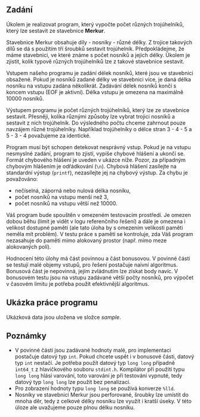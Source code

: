 ## Zadání
Úkolem je realizovat program, který vypočte počet různých trojúhelníků, který lze sestavit ze stavebnice **Merkur**.

Stavebnice Merkur obsahuje díly - nosníky - různé délky. Z trojice takových dílů se dá s použitím tří šroubků sestavit trojúhelník. Předpokládejme, že máme stavebnici, ve které známe s počet nosníků a jejich délky. Úkolem je zjistit, kolik typově různých trojúhelníků lze z takové stavebnice sestavit.

Vstupem našeho programu je zadání délek nosníků, které jsou ve stavebnici obsažené. Pokud je nosníků zadané délky ve stavebnici více, je daná délka nosníku na vstupu zadána několikrát. Zadávání délek nosníků končí s koncem vstupu (EOF je aktivní). Délka vstupu je omezena na maximálně 10000 nosníků.

Výstupem programu je počet různých trojúhelníků, který lze ze stavebnice sestavit. Přesněji, kolika různými způsoby lze vybrat trojici nosníků a sestavit z nich trojúhelník. Do výsledného počtu chceme zahrnout pouze navzájem různé trojúhelníky. Například trojúhelníky o délce stran 3 - 4 - 5 a 5 - 3 - 4 považujeme za identické.

Program musí být schopen detekovat nesprávný vstup. Pokud je na vstupu nesmyslné zadání, program to zjistí, vypíše chybové hlášení a ukončí se. Formát chybového hlášení je uveden v ukázce níže. Pozor, za případným chybovým hlášením je odřádkování (`\n`). Chybová hlášení zasílejte na standardní výstup (`printf`), nezasílejte jej na chybový výstup. Za chybu je považováno:

* nečíselná, záporná nebo nulová délka nosníku,
* počet nosníků na vstupu menší než 3,
* počet nosníků na vstupu větší než 10000.

Váš program bude spouštěn v omezeném testovacím prostředí. Je omezen dobou běhu (limit je vidět v logu referenčního řešení) a dále je omezena i velikost dostupné paměti (ale tato úloha by s omezením velikosti paměti neměla mít problém). V testu práce s pamětí se kontroluje, zda Váš program nezasahuje do paměti mimo alokovaný prostor (např. mimo meze alokovaných polí).

Hodnocení této úlohy má část povinnou a část bonusovou. V povinné části se testují malé objemy vstupů, pro řešení postačuje naivní algoritmus. Bonusová část je nepovinná, jejím zvládnutím lze získat body navíc. V bonusovém testu jsou na vstupu zadávané větší počty nosníků, pro výpočet v časovém limitu je potřeba použít efektivnější algoritmus.

## Ukázka práce programu
Ukázková data jsou uložena ve složce _sample_.

## Poznámky
* V povinné části jsou zadávané hodnoty malé, pro implementaci postačuje datový typ `int`. Pokud chcete uspět i v bonusové části, datový typ `int` nestačí. Je potřeba použít datový typ `long long` případně `int64_t` z hlavičkového souboru `stdint.h`. Kompilátor při použití typu `long long` hlásí varování, toto varování je při testování vypnuté, tedy datový typ `long long` lze použít bez penalizací.
* Pro zobrazení hodnoty typu `long long` se používá konverze `%lld`.
* Nosníky ve stavebnici Merkur jsou perforované, šroubky lze umístit do mnoha děr, tedy z celkové délky nosníku lze využít i kratší úseky. V této úloze ale uvažujeme pouze plnou délku nosníku.